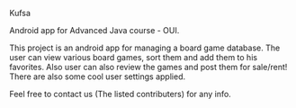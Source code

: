 Kufsa

Android app for Advanced Java course - OUI.

This project is an android app for managing a board game database.
The user can view various board games, sort them and add them to his favorites.
Also user can also review the games and post them for sale/rent!
There are also some cool user settings applied.

Feel free to contact us (The listed contributers) for any info.
